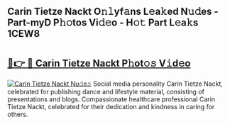 ## Carin Tietze Nackt O𝚗𝚕yf𝚊ns L𝚎a𝚔ed N𝚞𝚍es - Part-myD P𝚑𝚘tos Vi𝚍𝚎o - H𝚘𝚝 Part L𝚎a𝚔s 1CEW8

# <h2><a href="http://kfcl7x.oniu.top/?m=Carin+Tietze+Nackt">🔗👉 🔴 Carin Tietze Nackt P𝚑ot𝚘𝚜 V𝚒d𝚎o</a></h2>

[![Carin Tietze Nackt Nu𝚍e𝚜](https://i.imgur.com/0qMVB7G.gif)](http://kfcl7x.oniu.top/?m=Carin+Tietze+Nackt)
Social media personality Carin Tietze Nackt, celebrated for publishing dance and lifestyle material, consisting of presentations and blogs. Compassionate healthcare professional Carin Tietze Nackt, celebrated for their dedication and kindness in caring for others.  
